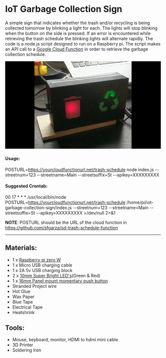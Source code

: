 # IoT Garbage Collection Sign
A simple sign that indicates whether the trash and/or recycling is being collected tomorrow by blinking a light for each. 
The lights will stop blinking when the button on the side is pressed. If an error is encountered while retrieving the trash
schedule the blinking lights will alternate rapidly. The code is a node.js script designed to run on a Raspberry pi. The script makes an API call to a [Google Cloud Function](https://github.com/sfgarza/sd-trash-schedule-function) in order to retrieve the garbage collection schedule.


![Demo Trash Sign](img/trash-sign.gif)

#### Usage:
 POSTURL=https://yourcloudfunctionurl.net/trash-schedule node index.js --streetnum=123 --streetname=Main --streetsuffix=St --apikey=XXXXXXXXX
  
#### Suggested Crontab:
 00 17 * * * /usr/local/bin/node POSTURL=https://yourcloudfunctionurl.net/trash-schedule /home/pi/iot-garbage-collection-sign/index.js  --streetnum=123 --streetname=Main --streetsuffix=St --apikey=XXXXXXXXX >/dev/null 2>&1

 __NOTE__: POSTURL should be the URL of the cloud function in https://github.com/sfgarza/sd-trash-schedule-function
 
 -----

## Materials:
- 1 x [Raspberry pi zero W](https://www.adafruit.com/product/3708)
- 1 x Micro USB charging cable
- 1 x 2A 5v USB charging block
- 2 x [10mm Super Bright LED's](https://www.adafruit.com/product/4204)(Green & Red)
- 1 x [16mm Panel mount momentary push button](https://www.adafruit.com/product/1504)
- Stranded Project wire
- Hot Glue
- Wax Paper
- Blue Tape
- Electrical Tape
- Heatshrink

## Tools:
- Mouse, keyboard, monitor, HDMI to hdmi mini cable 
- 3D Printer
- Soldering Iron



